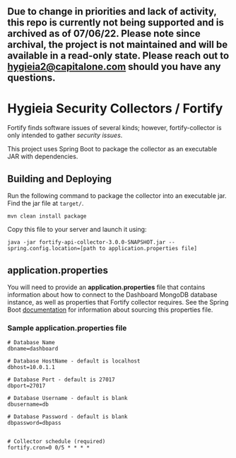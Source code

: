 ## Due to change in priorities and lack of activity, this repo is currently not being supported and is archived as of 07/06/22. Please note since archival, the project is not maintained and will be available in a read-only state. Please reach out to hygieia2@capitalone.com should you have any questions.
# Hygieia Security Collectors / Fortify

Fortify finds software issues of several kinds; however, fortify-collector is only intended to gather _security issues_.

This project uses Spring Boot to package the collector as an executable JAR with dependencies.

## Building and Deploying

Run the following command to package the collector into an executable jar. Find the jar file at `target/`.
```
mvn clean install package
```

Copy this file to your server and launch it using:
```
java -jar fortify-api-collector-3.0.0-SNAPSHOT.jar --spring.config.location=[path to application.properties file]
```

## application.properties

You will need to provide an **application.properties** file that contains information about how to connect to the Dashboard MongoDB database instance, as well as properties that Fortify collector requires. See the Spring Boot [documentation](http://docs.spring.io/spring-boot/docs/current-SNAPSHOT/reference/htmlsingle/#boot-features-external-config-application-property-files) for information about sourcing this properties file.

### Sample application.properties file

```properties
# Database Name
dbname=dashboard

# Database HostName - default is localhost
dbhost=10.0.1.1

# Database Port - default is 27017
dbport=27017

# Database Username - default is blank
dbusername=db

# Database Password - default is blank
dbpassword=dbpass


# Collector schedule (required)
fortify.cron=0 0/5 * * * *
```
